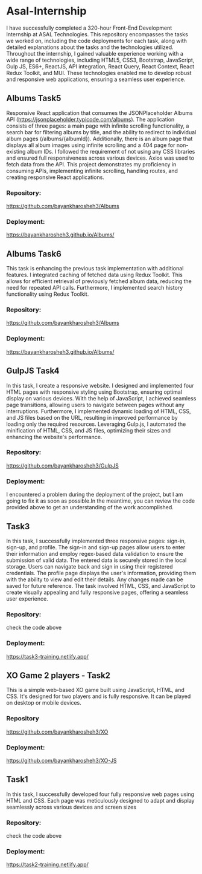 # Asal-Internship
I have successfully completed a 320-hour Front-End Development Internship at ASAL Technologies. This repository encompasses the tasks we worked on, including the code deployments for each task, along with detailed explanations about the tasks and the technologies utilized. Throughout the internship, I gained valuable experience working with a wide range of technologies, including HTML5, CSS3, Bootstrap, JavaScript, Gulp JS, ES6+, ReactJS, API integration, React Query, React Context, React Redux Toolkit, and MUI. These technologies enabled me to develop robust and responsive web applications, ensuring a seamless user experience.


## Albums Task5
Responsive React application that consumes the JSONPlaceholder Albums API (https://jsonplaceholder.typicode.com/albums). The application consists of three pages: a main page with infinite scrolling functionality, a search bar for filtering albums by title, and the ability to redirect to individual album pages (/albums/{albumId}). Additionally, there is an album page that displays all album images using infinite scrolling and a 404 page for non-existing album IDs. I followed the requirement of not using any CSS libraries and ensured full responsiveness across various devices. Axios was used to fetch data from the API. This project demonstrates my proficiency in consuming APIs, implementing infinite scrolling, handling routes, and creating responsive React applications.

### Repository:
https://github.com/bayankharosheh3/Albums

### Deployment:
https://bayankharosheh3.github.io/Albums/




## Albums Task6
This task is enhancing the previous task implementation with additional features. I integrated caching of fetched data using Redux Toolkit. This allows for efficient retrieval of previously fetched album data, reducing the need for repeated API calls. Furthermore, I implemented search history functionality using Redux Toolkit.

### Repository:
https://github.com/bayankharosheh3/Albums

### Deployment:
https://bayankharosheh3.github.io/Albums/




## GulpJS Task4
In this task, I create a responsive website. I designed and implemented four HTML pages with responsive styling using Bootstrap, ensuring optimal display on various devices. With the help of JavaScript, I achieved seamless page transitions, allowing users to navigate between pages without any interruptions. Furthermore, I implemented dynamic loading of HTML, CSS, and JS files based on the URL, resulting in improved performance by loading only the required resources. Leveraging Gulp.js, I automated the minification of HTML, CSS, and JS files, optimizing their sizes and enhancing the website's performance.

### Repository:
https://github.com/bayankharosheh3/GulpJS

### Deployment:
I encountered a problem during the deployment of the project, but I am going to fix it as soon as possible.In the meantime, you can review the code provided above to get an understanding of the work accomplished.




## Task3 
In this task, I successfully implemented three responsive pages: sign-in, sign-up, and profile. The sign-in and sign-up pages allow users to enter their information and employ regex-based data validation to ensure the submission of valid data. The entered data is securely stored in the local storage. Users can navigate back and sign in using their registered credentials. The profile page displays the user's information, providing them with the ability to view and edit their details. Any changes made can be saved for future reference. The task involved HTML, CSS, and JavaScript to create visually appealing and fully responsive pages, offering a seamless user experience.

### Repository:
check the code above

### Deployment:
https://task3-training.netlify.app/




## XO Game 2 players - Task2
This is a simple web-based XO game built using JavaScript, HTML, and CSS. It's designed for two players and is fully responsive. It can be played on desktop or mobile devices.

### Repository
https://github.com/bayankharosheh3/XO 

### Deployment:
https://github.com/bayankharosheh3/XO-JS



## Task1
In this task, I successfully developed four fully responsive web pages using HTML and CSS. Each page was meticulously designed to adapt and display seamlessly across various devices and screen sizes

### Repository:
check the code above

### Deployment:
https://task2-training.netlify.app/

